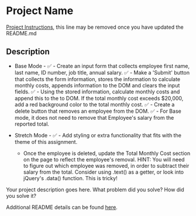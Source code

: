 # Project Name

[Project Instructions](./INSTRUCTIONS.md), this line may be removed once you have updated the README.md

## Description

- Base Mode -
✅  - Create an input form that collects employee first name, last name, ID number, job title, annual salary.
✅  - Make a 'Submit' button that collects the form information, stores the information to calculate monthly costs, appends information to the DOM and clears the input fields. 
✅  - Using the stored information, calculate monthly costs and append this to the to DOM. If the total monthly cost exceeds $20,000, add a red background color to the total monthly cost.
✅  - Create a delete button that removes an employee from the DOM. 
✅      - For Base mode, it does not need to remove that Employee's salary from the reported total.

- Stretch Mode -
✅  - Add styling or extra functionality that fits with the theme of this assignment.
    - Once the employee is deleted, update the Total Monthly Cost section on the page to reflect the employee's removal. HINT: You will need to figure out which employee was removed, in order to subtract their salary from the total. Consider using .text() as a getter, or look into jQuery's .data() function. This is tricky!

Your project description goes here. What problem did you solve? How did you solve it?

Additional README details can be found [here](https://github.com/PrimeAcademy/readme-template/blob/master/README.md).

